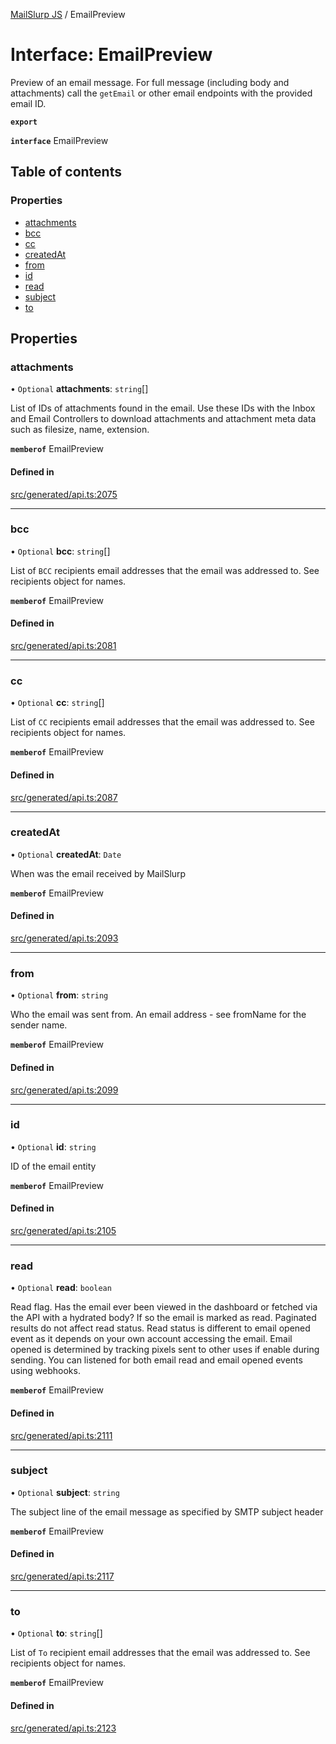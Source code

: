 [MailSlurp JS](../README.md) / EmailPreview

# Interface: EmailPreview

Preview of an email message. For full message (including body and attachments) call the `getEmail` or other email endpoints with the provided email ID.

**`export`**

**`interface`** EmailPreview

## Table of contents

### Properties

- [attachments](EmailPreview.md#attachments)
- [bcc](EmailPreview.md#bcc)
- [cc](EmailPreview.md#cc)
- [createdAt](EmailPreview.md#createdat)
- [from](EmailPreview.md#from)
- [id](EmailPreview.md#id)
- [read](EmailPreview.md#read)
- [subject](EmailPreview.md#subject)
- [to](EmailPreview.md#to)

## Properties

### attachments

• `Optional` **attachments**: `string`[]

List of IDs of attachments found in the email. Use these IDs with the Inbox and Email Controllers to download attachments and attachment meta data such as filesize, name, extension.

**`memberof`** EmailPreview

#### Defined in

[src/generated/api.ts:2075](https://github.com/mailslurp/mailslurp-client/blob/5a5ba59/src/generated/api.ts#L2075)

___

### bcc

• `Optional` **bcc**: `string`[]

List of `BCC` recipients email addresses that the email was addressed to. See recipients object for names.

**`memberof`** EmailPreview

#### Defined in

[src/generated/api.ts:2081](https://github.com/mailslurp/mailslurp-client/blob/5a5ba59/src/generated/api.ts#L2081)

___

### cc

• `Optional` **cc**: `string`[]

List of `CC` recipients email addresses that the email was addressed to. See recipients object for names.

**`memberof`** EmailPreview

#### Defined in

[src/generated/api.ts:2087](https://github.com/mailslurp/mailslurp-client/blob/5a5ba59/src/generated/api.ts#L2087)

___

### createdAt

• `Optional` **createdAt**: `Date`

When was the email received by MailSlurp

**`memberof`** EmailPreview

#### Defined in

[src/generated/api.ts:2093](https://github.com/mailslurp/mailslurp-client/blob/5a5ba59/src/generated/api.ts#L2093)

___

### from

• `Optional` **from**: `string`

Who the email was sent from. An email address - see fromName for the sender name.

**`memberof`** EmailPreview

#### Defined in

[src/generated/api.ts:2099](https://github.com/mailslurp/mailslurp-client/blob/5a5ba59/src/generated/api.ts#L2099)

___

### id

• `Optional` **id**: `string`

ID of the email entity

**`memberof`** EmailPreview

#### Defined in

[src/generated/api.ts:2105](https://github.com/mailslurp/mailslurp-client/blob/5a5ba59/src/generated/api.ts#L2105)

___

### read

• `Optional` **read**: `boolean`

Read flag. Has the email ever been viewed in the dashboard or fetched via the API with a hydrated body? If so the email is marked as read. Paginated results do not affect read status. Read status is different to email opened event as it depends on your own account accessing the email. Email opened is determined by tracking pixels sent to other uses if enable during sending. You can listened for both email read and email opened events using webhooks.

**`memberof`** EmailPreview

#### Defined in

[src/generated/api.ts:2111](https://github.com/mailslurp/mailslurp-client/blob/5a5ba59/src/generated/api.ts#L2111)

___

### subject

• `Optional` **subject**: `string`

The subject line of the email message as specified by SMTP subject header

**`memberof`** EmailPreview

#### Defined in

[src/generated/api.ts:2117](https://github.com/mailslurp/mailslurp-client/blob/5a5ba59/src/generated/api.ts#L2117)

___

### to

• `Optional` **to**: `string`[]

List of `To` recipient email addresses that the email was addressed to. See recipients object for names.

**`memberof`** EmailPreview

#### Defined in

[src/generated/api.ts:2123](https://github.com/mailslurp/mailslurp-client/blob/5a5ba59/src/generated/api.ts#L2123)
